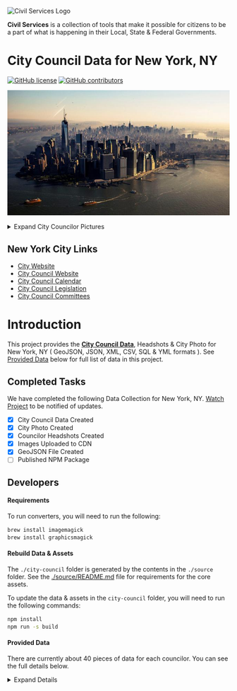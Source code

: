 ![Civil Services Logo](https://raw.githubusercontent.com/CivilServiceUSA/api/master/docs/img/logo.png "Civil Services Logo")

__Civil Services__ is a collection of tools that make it possible for citizens to be a part of what is happening in their Local, State & Federal Governments.

City Council Data for New York, NY
===

[![GitHub license](https://img.shields.io/badge/license-MIT-blue.svg?style=flat)](https://raw.githubusercontent.com/CivilServiceUSA/city-council-ny-new-york/master/LICENSE)  [![GitHub contributors](https://img.shields.io/github/contributors/CivilServiceUSA/city-council-ny-new-york.svg)](https://github.com/CivilServiceUSA/city-council-ny-new-york/graphs/contributors)

![New York, NY](city-council/images/backgrounds/640x360/city.jpg "New York, NY")

<details>
  <summary>Expand City Councilor Pictures</summary>

![Councilor Margaret Chin](city-council/images/headshots/128x128/margaret-chin.jpg "Councilor Margaret Chin")
![Councilor Rosie Mendez](city-council/images/headshots/128x128/rosie-mendez.jpg "Councilor Rosie Mendez")
![Councilor Corey Johnson](city-council/images/headshots/128x128/corey-johnson.jpg "Councilor Corey Johnson")
![Councilor Daniel Garodnick](city-council/images/headshots/128x128/daniel-garodnick.jpg "Councilor Daniel Garodnick")
![Councilor Ben Kallos](city-council/images/headshots/128x128/ben-kallos.jpg "Councilor Ben Kallos")
![Councilor Helen Rosenthal](city-council/images/headshots/128x128/helen-rosenthal.jpg "Councilor Helen Rosenthal")
![Councilor Mark Levine](city-council/images/headshots/128x128/mark-levine.jpg "Councilor Mark Levine")
![Councilor Melissa  Mark-Viverito](city-council/images/headshots/128x128/melissa-mark-viverito.jpg "Councilor Melissa  Mark-Viverito")
![Councilor Inez Dickens](city-council/images/headshots/128x128/inez-dickens.jpg "Councilor Inez Dickens")
![Councilor Ydanis Rodriguez](city-council/images/headshots/128x128/ydanis-rodriguez.jpg "Councilor Ydanis Rodriguez")
![Councilor Andrew Cohen](city-council/images/headshots/128x128/andrew-cohen.jpg "Councilor Andrew Cohen")
![Councilor Andy King](city-council/images/headshots/128x128/andy-king.jpg "Councilor Andy King")
![Councilor James Vacca](city-council/images/headshots/128x128/james-vacca.jpg "Councilor James Vacca")
![Councilor Fernando Cabrera](city-council/images/headshots/128x128/fernando-cabrera.jpg "Councilor Fernando Cabrera")
![Deputy Leader Ritchie Torres](city-council/images/headshots/128x128/ritchie-torres.jpg "Deputy Leader Ritchie Torres")
![Councilor Vanessa Gibson](city-council/images/headshots/128x128/vanessa-gibson.jpg "Councilor Vanessa Gibson")
![Councilor Rafael Salamanca](city-council/images/headshots/128x128/rafael-salamanca.jpg "Councilor Rafael Salamanca")
![Councilor Annabel Palma](city-council/images/headshots/128x128/annabel-palma.jpg "Councilor Annabel Palma")
![Councilor Paul Vallone](city-council/images/headshots/128x128/paul-vallone.jpg "Councilor Paul Vallone")
![Councilor Peter Koo](city-council/images/headshots/128x128/peter-koo.jpg "Councilor Peter Koo")
![Councilor Julissa  Ferreras-Copeland](city-council/images/headshots/128x128/julissa-ferreras-copeland.jpg "Councilor Julissa  Ferreras-Copeland")
![Councilor Costa Constantinides](city-council/images/headshots/128x128/costa-constantinides.jpg "Councilor Costa Constantinides")
![Councilor Barry Grodenchik](city-council/images/headshots/128x128/barry-grodenchik.jpg "Councilor Barry Grodenchik")
![Councilor Rory Lancman](city-council/images/headshots/128x128/rory-lancman.jpg "Councilor Rory Lancman")
![Councilor Daniel Dromm](city-council/images/headshots/128x128/daniel-dromm.jpg "Councilor Daniel Dromm")
![Majority Leader Jimmy Van Bramer](city-council/images/headshots/128x128/jimmy-van-bramer.jpg "Majority Leader Jimmy Van Bramer")
![Councilor Daneek Miller](city-council/images/headshots/128x128/daneek-miller.jpg "Councilor Daneek Miller")
![Councilor Ruben Wills](city-council/images/headshots/128x128/ruben-wills.jpg "Councilor Ruben Wills")
![Councilor Karen Koslowitz](city-council/images/headshots/128x128/karen-koslowitz.jpg "Councilor Karen Koslowitz")
![Councilor Elizabeth Crowley](city-council/images/headshots/128x128/elizabeth-crowley.jpg "Councilor Elizabeth Crowley")
![Councilor Donovan Richards](city-council/images/headshots/128x128/donovan-richards.jpg "Councilor Donovan Richards")
![Councilor Eric Ulrich](city-council/images/headshots/128x128/eric-ulrich.jpg "Councilor Eric Ulrich")
![Councilor Stephen Levin](city-council/images/headshots/128x128/stephen-levin.jpg "Councilor Stephen Levin")
![Councilor Antonio Reynoso](city-council/images/headshots/128x128/antonio-reynoso.jpg "Councilor Antonio Reynoso")
![Councilor Laurie Cumbo](city-council/images/headshots/128x128/laurie-cumbo.jpg "Councilor Laurie Cumbo")
![Councilor Robert Cornegy](city-council/images/headshots/128x128/robert-cornegy.jpg "Councilor Robert Cornegy")
![Councilor Rafael Espinal](city-council/images/headshots/128x128/rafael-espinal.jpg "Councilor Rafael Espinal")
![Councilor Carlos Menchaca](city-council/images/headshots/128x128/carlos-menchaca.jpg "Councilor Carlos Menchaca")
![Councilor Brad Lander](city-council/images/headshots/128x128/brad-lander.jpg "Councilor Brad Lander")
![Councilor Mathieu Eugene](city-council/images/headshots/128x128/mathieu-eugene.jpg "Councilor Mathieu Eugene")
![Councilor Darlene Mealy](city-council/images/headshots/128x128/darlene-mealy.jpg "Councilor Darlene Mealy")
![Councilor Inez Barron](city-council/images/headshots/128x128/inez-barron.jpg "Councilor Inez Barron")
![Councilor Vincent Gentile](city-council/images/headshots/128x128/vincent-gentile.jpg "Councilor Vincent Gentile")
![Councilor David Greenfield](city-council/images/headshots/128x128/david-greenfield.jpg "Councilor David Greenfield")
![Councilor Jumaane Williams](city-council/images/headshots/128x128/jumaane-williams.jpg "Councilor Jumaane Williams")
![Councilor Alan Maisel](city-council/images/headshots/128x128/alan-maisel.jpg "Councilor Alan Maisel")
![Councilor Mark Treyger](city-council/images/headshots/128x128/mark-treyger.jpg "Councilor Mark Treyger")
![Councilor Chaim Deutsch](city-council/images/headshots/128x128/chaim-deutsch.jpg "Councilor Chaim Deutsch")
![Deputy Majority Leader Deborah Rose](city-council/images/headshots/128x128/deborah-rose.jpg "Deputy Majority Leader Deborah Rose")
![Minority Leader Steven Matteo](city-council/images/headshots/128x128/steven-matteo.jpg "Minority Leader Steven Matteo")
![Councilor Joe Borelli](city-council/images/headshots/128x128/joe-borelli.jpg "Councilor Joe Borelli")
![Mayor Bill De Blasio](city-council/images/headshots/128x128/bill-de-blasio.jpg "Mayor Bill De Blasio")
![District Attorney Cyrus Vance](city-council/images/headshots/128x128/cyrus-vance.jpg "District Attorney Cyrus Vance")

</details>

New York City Links
---

* [City Website](http://www.nycgo.com)
* [City Council Website](http://council.nyc.gov/html/members/members.shtml)
* [City Council Calendar](http://legistar.council.nyc.gov/Calendar.aspx)
* [City Council Legislation](http://legistar.council.nyc.gov/Legislation.aspx)
* [City Council Committees](http://legistar.council.nyc.gov/Departments.aspx)


Introduction
===

This project provides the __[City Council Data](./city-council)__, Headshots & City Photo for New York, NY ( GeoJSON, JSON, XML, CSV, SQL & YML formats ).  See [Provided Data](#provided-data) below for full list of data in this project.


Completed Tasks
---

We have completed the following Data Collection for New York, NY. [Watch Project](https://github.com/CivilServiceUSA/city-council-ny-new-york/subscription) to be notified of updates.

- [X] City Council Data Created
- [X] City Photo Created
- [X] Councilor Headshots Created
- [X] Images Uploaded to CDN
- [X] GeoJSON File Created
- [ ] Published NPM Package

Developers
---

#### Requirements

To run converters, you will need to run the following:

```bash
brew install imagemagick
brew install graphicsmagick
```

#### Rebuild Data & Assets

The `./city-council` folder is generated by the contents in the `./source` folder.  See the [./source/README.md](./source/README.md) file for requirements for the core assets.

To update the data & assets in the `city-council` folder, you will need to run the following commands:

```bash
npm install
npm run -s build
```

#### Provided Data

There are currently about 40 pieces of data for each councilor. You can see the full details below.

<details>
  <summary>Expand Details</summary>

Parameter                           | Type   | Description
------------------------------------|--------|----------------
`state_code`                        | string | Two Letter State Abbreviation
`state_name`                        | string | Name of State
`state_slug`                        | string | Name of State converted to lowercase letters and spaces replaced with dashes
`city_name`                         | string | Name of City
`city_slug`                         | string | Name of City converted to lowercase letters and spaces replaced with dashes
`city_population`                   | string | Population of City
`city_background_url`               | string | Creative Commons Image you can use for City
`city_government_url`               | string | Official Website of City
`city_council_url`                  | string | City Council Official Website
`city_council_council_calendar_url` | string | City Council Calendar Website
`city_council_legislation_url`      | string | City Council Legislation Website
`city_council_committees_url`       | string | City Council Committee Website
`city_latitude`                     | float  | GPS Latitude of City
`city_longitude`                    | float  | GPS Longitude of City
`district`                          | mixed  | District of Councilor ( not always available )
`at_large`                          | enum   | Councilor is considered At-Large
`name`                              | string | Full Name of Councilor
`name_slug`                         | string | Full Name of Councilor converted to lowercase letters and spaces replaced with dashes
`first_name`                        | string | First Name of Councilor
`last_name`                         | string | Last Name of Councilor
`gender`                            | enum   | Gender of Councilor
`ethnicity`                         | enum   | Ethnicity of Councilor
`date_of_birth`                     | date   | Date of Birth of Councilor
`entered_office`                    | date   | Date Councilor First Entered Office
`term_end`                          | date   | Date Councilor's Current Term Ends
`title`                             | enum   | Title of Councilor
`party`                             | enum   | Political Party of Councilor
`email`                             | string | Work Email Address of Councilor
`phone`                             | string | Work Phone Number of Councilor
`address_complete`                  | string | Work Mailing Address of Councilor
`address_number`                    | number | Mailing Address Number
`address_prefix`                    | string | Mailing Address Prefix
`address_street`                    | string | Mailing Address Street
`address_sec_unit_type`             | string | Mailing Address Section Unit Type
`address_sec_unit_num`              | number | Mailing Address Section Unit Number
`address_city`                      | string | Mailing Address City
`address_state`                     | string | Mailing Address State
`address_zipcode`                   | string | Mailing Address zipcode
`address_type`                      | string | Mailing Address Type
`twitter_handle`                    | string | Twitter Handle of Councilor ( not always available )
`twitter_url`                       | string | Twitter URL of Councilor ( not always available )
`facebook_url`                      | string | Facebook URL of Councilor ( not always available )
`photo_url`                         | string | Photo URL of Councilor ( not always available )

* `city_background_url` is available in the following sizes: 640x360, 960x540, 1280x720 & 1920x1080 ( defaults to 1280x720 )
* `city_photo_url` is available in the following sizes: 64x64, 128x128, 256x256, 512x512 & 1024x1024 ( defaults to 512x512 )

</details>